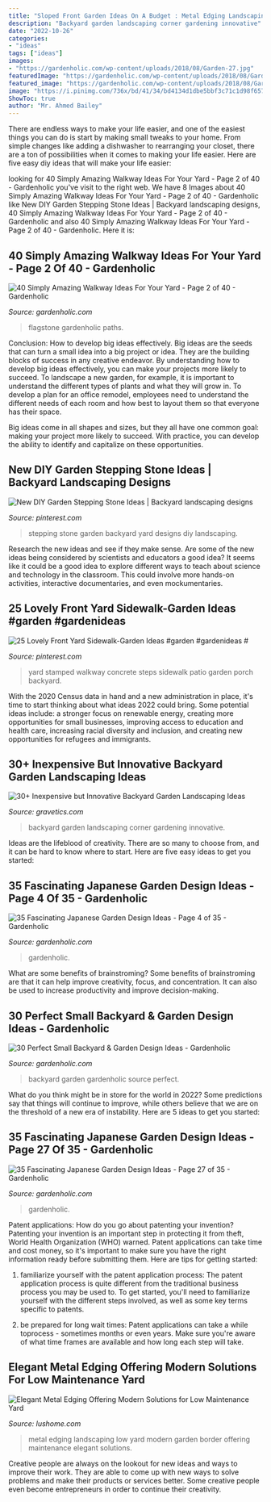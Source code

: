 ```yaml
---
title: "Sloped Front Garden Ideas On A Budget : Metal Edging Landscaping Low Yard Modern Garden Border Offering Maintenance Elegant Solutions"
description: "Backyard garden landscaping corner gardening innovative"
date: "2022-10-26"
categories:
- "ideas"
tags: ["ideas"]
images:
- "https://gardenholic.com/wp-content/uploads/2018/08/Garden-27.jpg"
featuredImage: "https://gardenholic.com/wp-content/uploads/2018/08/Garden-4.jpg"
featured_image: "https://gardenholic.com/wp-content/uploads/2018/08/Garden-27.jpg"
image: "https://i.pinimg.com/736x/bd/41/34/bd4134d1dbe5bbf3c71c1d98f6573828.jpg"
ShowToc: true
author: "Mr. Ahmed Bailey"
---
```



There are endless ways to make your life easier, and one of the easiest things you can do is start by making small tweaks to your home. From simple changes like adding a dishwasher to rearranging your closet, there are a ton of possibilities when it comes to making your life easier. Here are five easy diy ideas that will make your life easier: 

	

		
looking for 40 Simply Amazing Walkway Ideas For Your Yard - Page 2 of 40 - Gardenholic you've visit to the right web. We have 8 Images about 40 Simply Amazing Walkway Ideas For Your Yard - Page 2 of 40 - Gardenholic like New DIY Garden Stepping Stone Ideas | Backyard landscaping designs, 40 Simply Amazing Walkway Ideas For Your Yard - Page 2 of 40 - Gardenholic and also 40 Simply Amazing Walkway Ideas For Your Yard - Page 2 of 40 - Gardenholic. Here it is:
		
    
## 40 Simply Amazing Walkway Ideas For Your Yard - Page 2 Of 40 - Gardenholic

<img loading=lazy src="https://gardenholic.com/wp-content/uploads/2019/04/Walkway-2.jpg" onerror="this.onerror=null;this.src='https://tse4.mm.bing.net/th?id=OIP.mRGiLt1zSwoW5ddoL3uZQwHaKe&amp;pid=15.1';" alt="40 Simply Amazing Walkway Ideas For Your Yard - Page 2 of 40 - Gardenholic">

_Source: gardenholic.com_

>flagstone gardenholic paths. 

	

Conclusion: How to develop big ideas effectively.
Big ideas are the seeds that can turn a small idea into a big project or idea. They are the building blocks of success in any creative endeavor. By understanding how to develop big ideas effectively, you can make your projects more likely to succeed. 
To landscape a new garden, for example, it is important to understand the different types of plants and what they will grow in. To develop a plan for an office remodel, employees need to understand the different needs of each room and how best to layout them so that everyone has their space. 

 Big ideas come in all shapes and sizes, but they all have one common goal: making your project more likely to succeed. With practice, you can develop the ability to identify and capitalize on these opportunities.

    
## New DIY Garden Stepping Stone Ideas | Backyard Landscaping Designs

<img loading=lazy src="https://i.pinimg.com/736x/e3/9d/83/e39d834370db5c2a74c8713455238dcb.jpg" onerror="this.onerror=null;this.src='https://tse4.mm.bing.net/th?id=OIP.J3whTfMNMLaY3PfqVSLo8AHaLG&amp;pid=15.1';" alt="New DIY Garden Stepping Stone Ideas | Backyard landscaping designs">

_Source: pinterest.com_

>stepping stone garden backyard yard designs diy landscaping. 

	

Research the new ideas and see if they make sense.
Are some of the new ideas being considered by scientists and educators a good idea? It seems like it could be a good idea to explore different ways to teach about science and technology in the classroom. This could involve more hands-on activities, interactive documentaries, and even mockumentaries.

    
## 25 Lovely Front Yard Sidewalk-Garden Ideas #garden #gardenideas #

<img loading=lazy src="https://i.pinimg.com/736x/bd/41/34/bd4134d1dbe5bbf3c71c1d98f6573828.jpg" onerror="this.onerror=null;this.src='https://tse3.mm.bing.net/th?id=OIP.r0t6-7C2K-vjSauqUL6-2QHaJ4&amp;pid=15.1';" alt="25 Lovely Front Yard Sidewalk-Garden Ideas #garden #gardenideas #">

_Source: pinterest.com_

>yard stamped walkway concrete steps sidewalk patio garden porch backyard. 

	

With the 2020 Census data in hand and a new administration in place, it's time to start thinking about what ideas 2022 could bring. Some potential ideas include: a stronger focus on renewable energy, creating more opportunities for small businesses, improving access to education and health care, increasing racial diversity and inclusion, and creating new opportunities for refugees and immigrants.

    
## 30+ Inexpensive But Innovative Backyard Garden Landscaping Ideas

<img loading=lazy src="https://www.gravetics.com/wp-content/uploads/2017/08/Corner-Gardening.jpg" onerror="this.onerror=null;this.src='https://tse2.mm.bing.net/th?id=OIP.BGQq5eSsBXtwIAT60C2PjgHaJ3&amp;pid=15.1';" alt="30+ Inexpensive but Innovative Backyard Garden Landscaping Ideas">

_Source: gravetics.com_

>backyard garden landscaping corner gardening innovative. 

	

Ideas are the lifeblood of creativity. There are so many to choose from, and it can be hard to know where to start. Here are five easy ideas to get you started:

    
## 35 Fascinating Japanese Garden Design Ideas - Page 4 Of 35 - Gardenholic

<img loading=lazy src="https://gardenholic.com/wp-content/uploads/2018/08/Garden-4.jpg" onerror="this.onerror=null;this.src='https://tse1.mm.bing.net/th?id=OIP.CjEZ4UdQburyxmp8QlQLUQHaK5&amp;pid=15.1';" alt="35 Fascinating Japanese Garden Design Ideas - Page 4 of 35 - Gardenholic">

_Source: gardenholic.com_

>gardenholic. 

	

What are some benefits of brainstroming?
Some benefits of brainstroming are that it can help improve creativity, focus, and concentration. It can also be used to increase productivity and improve decision-making.

    
## 30 Perfect Small Backyard &amp; Garden Design Ideas - Gardenholic

<img loading=lazy src="http://www.gardenholic.com/wp-content/uploads/2019/04/Backyard-1.jpg" onerror="this.onerror=null;this.src='https://tse1.mm.bing.net/th?id=OIP.DF38WGUj2HU50GRoneQOIAHaLI&amp;pid=15.1';" alt="30 Perfect Small Backyard &amp; Garden Design Ideas - Gardenholic">

_Source: gardenholic.com_

>backyard garden gardenholic source perfect. 

	

What do you think might be in store for the world in 2022? Some predictions say that things will continue to improve, while others believe that we are on the threshold of a new era of instability. Here are 5 ideas to get you started: 

    
## 35 Fascinating Japanese Garden Design Ideas - Page 27 Of 35 - Gardenholic

<img loading=lazy src="https://gardenholic.com/wp-content/uploads/2018/08/Garden-27.jpg" onerror="this.onerror=null;this.src='https://tse1.mm.bing.net/th?id=OIP.taRBfOa1-9LnJSNcgf0CNgHaLI&amp;pid=15.1';" alt="35 Fascinating Japanese Garden Design Ideas - Page 27 of 35 - Gardenholic">

_Source: gardenholic.com_

>gardenholic. 

	

Patent applications: How do you go about patenting your invention?
Patenting your invention is an important step in protecting it from theft, World Health Organization (WHO) warned. Patent applications can take time and cost money, so it's important to make sure you have the right information ready before submitting them. Here are tips for getting started:
1. familiarize yourself with the patent application process: The patent application process is quite different from the traditional business process you may be used to. To get started, you'll need to familiarize yourself with the different steps involved, as well as some key terms specific to patents.



2. be prepared for long wait times: Patent applications can take a while toprocess - sometimes months or even years. Make sure you're aware of what time frames are available and how long each step will take.



    
## Elegant Metal Edging Offering Modern Solutions For Low Maintenance Yard

<img loading=lazy src="https://www.lushome.com/wp-content/uploads/2017/07/metal-edging-garden-border-landscaping-ideas-4.jpg" onerror="this.onerror=null;this.src='https://tse3.mm.bing.net/th?id=OIP.PrQ4NvKBNUELtFqQOPouaQAAAA&amp;pid=15.1';" alt="Elegant Metal Edging Offering Modern Solutions for Low Maintenance Yard">

_Source: lushome.com_

>metal edging landscaping low yard modern garden border offering maintenance elegant solutions. 

	

Creative people are always on the lookout for new ideas and ways to improve their work. They are able to come up with new ways to solve problems and make their products or services better. Some creative people even become entrepreneurs in order to continue their creativity.

